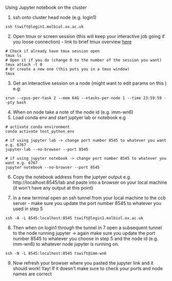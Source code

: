 Using Jupyter notebook on the cluster 

1) ssh onto cluster head node (e.g. login1)
```
ssh tswift@login1.molbiol.ox.ac.uk
```
2) Open tmux or screen session (this will keep your interactive job going if you loose connection) - link to brief tmux overview [here](https://www.hamvocke.com/blog/a-quick-and-easy-guide-to-tmux/)
```
# Check if already have tmux session open 
tmux ls 
# Open it if you do (change 0 to the number of the session you want)
tmux attach -t 0 
# Or create a new one (this puts you in a tmux window) 
tmux 
```
3) Get an interactive session on a node (might want to edit params on this ) e.g: 

```srun --cpus-per-task 2 --mem 64G --ntasks-per-node 1 --time 23:59:59 --pty bash```

4) When on node take a note of the node id (e.g. imm-wn6)
5) Load conda env and start juptyer lab or notebook e.g 

```
# activate conda environment 
conda activate test_python_env

# if using jupyter lab -> change port number 8545 to whatever you want e.g. 6767
jupyter-lab --no-browser --port 8545

# if using jupyter notebook -> change port number 8545 to whatever you want e.g. 6767
jupyter notebook --no-browser --port 8545
```
6) Copy the notebook address from the juptyer output e.g. http://localhost:8545/lab and paste into a browser on your local machine (it won't have any output at this point)

7) In a new terminal open an ssh tunnel from your local machine to the ccb server - make sure you update the port number 8545 to whatever you used in step 5 

```ssh -A -L 8545:localhost:8545 tswift@login1.molbiol.ox.ac.uk```

8) Then when on login1 through the tunnel in 7 open a subsequent tunnel to the node running jupyter -> again make sure you update the port number 8545 to whatever you choose in step 5 and the node id (e.g. imm-wn6) to whatever node jupyter is running on. 

```ssh -N -L 8545:localhost:8545 tswift@imm-wn6```

9) Now refresh your browser where you pasted the jupyter link and it should work! Yay! If it doesn't make sure to check your ports and node names are correct
 
